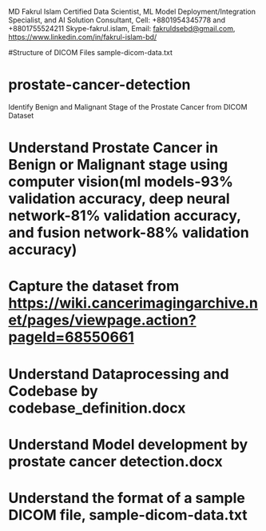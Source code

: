 MD Fakrul Islam
Certified Data Scientist, ML Model Deployment/Integration Specialist, and AI Solution Consultant,
Cell: +8801954345778 and +8801755524211
Skype-fakrul.islam,
Email: fakruldsebd@gmail.com,
https://www.linkedin.com/in/fakrul-islam-bd/

#Structure of DICOM Files
sample-dicom-data.txt

# prostate-cancer-detection
Identify Benign and Malignant Stage of the Prostate Cancer from DICOM Dataset

# Understand Prostate Cancer in Benign or Malignant stage using computer vision(ml models-93% validation accuracy, deep neural network-81% validation accuracy, and fusion network-88% validation accuracy)
# Capture the dataset from https://wiki.cancerimagingarchive.net/pages/viewpage.action?pageId=68550661
# Understand Dataprocessing and Codebase by codebase_definition.docx
# Understand Model development by prostate cancer detection.docx
# Understand the format of a sample DICOM file, sample-dicom-data.txt
